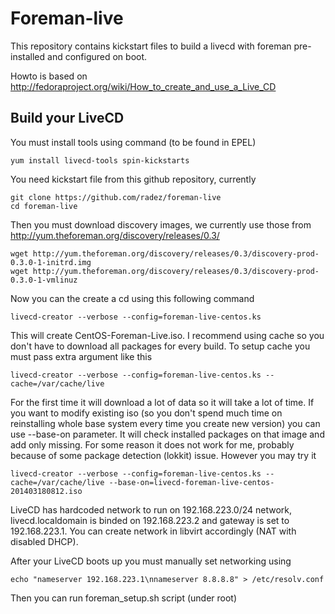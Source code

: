 Foreman-live
============

This repository contains kickstart files to build a livecd with foreman 
pre-installed and configured on boot.

Howto is based on http://fedoraproject.org/wiki/How_to_create_and_use_a_Live_CD

Build your LiveCD
-----------------

You must install tools using command (to be found in EPEL)

    yum install livecd-tools spin-kickstarts

You need kickstart file from this github repository, currently

    git clone https://github.com/radez/foreman-live
    cd foreman-live

Then you must download discovery images, we currently use those 
from http://yum.theforeman.org/discovery/releases/0.3/

    wget http://yum.theforeman.org/discovery/releases/0.3/discovery-prod-0.3.0-1-initrd.img
    wget http://yum.theforeman.org/discovery/releases/0.3/discovery-prod-0.3.0-1-vmlinuz

Now you can the create a cd using this following command

    livecd-creator --verbose --config=foreman-live-centos.ks

This will create CentOS-Foreman-Live.iso. I recommend using cache so you don't
have to download all packages for every build. To setup cache you must pass
extra argument like this

    livecd-creator --verbose --config=foreman-live-centos.ks --cache=/var/cache/live

For the first time it will download a lot of data so it will take a lot of time.
If you want to modify existing iso (so you don't spend much time on reinstalling
whole base system every time you create new version) you can use --base-on parameter.
It will check installed packages on that image and add only missing. For some reason
it does not work for me, probably because of some package detection (lokkit) issue.
However you may try it

    livecd-creator --verbose --config=foreman-live-centos.ks --cache=/var/cache/live --base-on=livecd-foreman-live-centos-201403180812.iso

LiveCD has hardcoded network to run on 192.168.223.0/24 network, livecd.localdomain 
is binded on 192.168.223.2 and gateway is set to 192.168.223.1. 
You can create network in libvirt accordingly (NAT with disabled DHCP).

After your LiveCD boots up you must manually set networking using

    echo "nameserver 192.168.223.1\nnameserver 8.8.8.8" > /etc/resolv.conf

Then you can run foreman_setup.sh script (under root)
